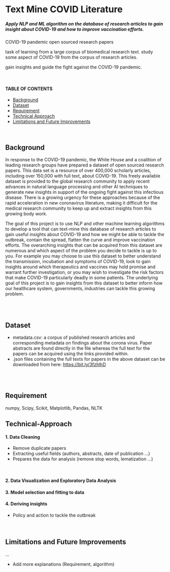 # Text Mine COVID Literature

 
   
 
##### Apply NLP and ML algorithm on the database of research articles to gain insight about COVID-19 and how to improve vaccination efforts.

 COVID-19 pandemic open sourced research papers


task of learning from a large corpus of biomedical research text. 
 study some aspect of COVID-19 from the corpus of research articles. 

gain insights and guide the fight against the COVID-19 pandemic.

</br>


#### TABLE OF CONTENTS 
- [Background](#background) 
- [Dataset](#dataset) 
- [Requirement](#requirement)
- [Technical Approach](#Technical-Approach)
- [Limitations and Future Improvements](#Limitations-and-Future-Improvements)
<br/>

 
## Background
In response to the COVID-19 pandemic, the White House and a coalition of leading research groups have prepared a dataset of open sourced research papers. This data set is a resource of over 400,000 scholarly articles, including over 150,000 with full text, about COVID-19. This freely available dataset is provided to the global research community to apply recent advances in natural language processing and other AI techniques to generate new insights in support of the ongoing fight against this infectious disease. There is a growing urgency for these approaches because of the rapid acceleration in new coronavirus literature, making it difficult for the medical research community to keep up and extract insights from this growing body work. 

The goal of this project is to use NLP and other machine learning algorithms to develop a tool that can text-mine this database of research articles to gain useful insights about COVID-19 and how we might be able to tackle the outbreak, contain the spread, flatten the curve and improve vaccination efforts. The overarching insights that can be acquired from this dataset are numerous and which aspect of the problem you decide to tackle is up to you. For example you may choose to use this dataset to better understand the transmission, incubation and symptoms of COVID-19, look to gain insights around which therapeutics and vaccines may hold promise and warrant further investigation, or you may wish to investigate the risk factors that make COVID-19 particularly deadly in some patients. The underlying goal of this project is to gain insights from this dataset to better inform how our healthcare system, governments, industries can tackle this growing problem.

</br> </br> 


## Dataset

- metadata.csv: a corpus of published research articles and corresponding metadata on findings about the corona virus. Paper abstracts are found directly in the file whereas the full text for the papers can be acquired using the links provided within.
- .json files containing the full texts for papers in the above dataset can be downloaded from here: https://bit.ly/3fzhlhD

</br></br>  
 
 
## Requirement
numpy, Scipy, Scikit, Matplotlib, Pandas, NLTK
 
 
## Technical-Approach

#### 1. Data Cleaning 
- Remove duplicate papers  
- Extracting useful fields (authors, abstracts, date of publication ...)
- Prepares the data for analysis (remove stop words, lematization ...)
</br>  

#### 2. Data Visualization and Exploratory Data Analysis 

#### 3. Model selection and fitting to data  
 
#### 4. Deriving insights   
- Policy and action to tackle the outbreak  
</br> </br>
 
 
## Limitations and Future Improvements
...

* Add more explanations (Requirement, algorithm) 
 

 
 
